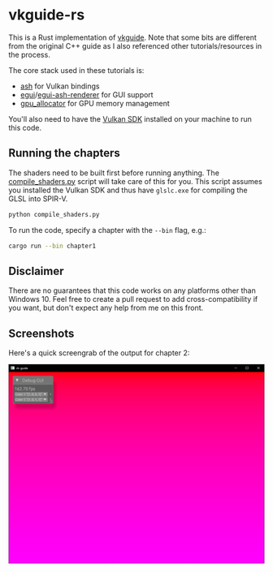 # vkguide-rs

This is a Rust implementation of [vkguide](https://vkguide.dev). Note that some bits are different from the original C++ guide as I also referenced other tutorials/resources in the process.

The core stack used in these tutorials is:

- [ash](https://github.com/ash-rs/ash) for Vulkan bindings
- [egui](https://github.com/emilk/egui)/[egui-ash-renderer](https://github.com/adrien-ben/egui-ash-renderer) for GUI support
- [gpu_allocator](https://github.com/Traverse-Research/gpu-allocator) for GPU memory management

You'll also need to have the [Vulkan SDK](https://www.lunarg.com/vulkan-sdk/) installed on your machine to run this code.

## Running the chapters

The shaders need to be built first before running anything. The [compile_shaders.py](./compile_shaders.py) script will take care of this for you. This script assumes you installed the Vulkan SDK and thus have `glslc.exe` for compiling the GLSL into SPIR-V.

```bash
python compile_shaders.py
```

To run the code, specify a chapter with the `--bin` flag, e.g.:

```bash
cargo run --bin chapter1
```

## Disclaimer

There are no guarantees that this code works on any platforms other than Windows 10. Feel free to create a pull request to add cross-compatibility if you want, but don't expect any help from me on this front.

## Screenshots

Here's a quick screengrab of the output for chapter 2:

![chapter2 example](./assets/chapter2-output.PNG)
